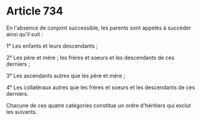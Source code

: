# Article 734

En l'absence de conjoint successible, les parents sont appelés à succéder ainsi qu'il suit :

1° Les enfants et leurs descendants ;

2° Les père et mère ; les frères et soeurs et les descendants de ces derniers ;

3° Les ascendants autres que les père et mère ;

4° Les collatéraux autres que les frères et soeurs et les descendants de ces derniers.

Chacune de ces quatre catégories constitue un ordre d'héritiers qui exclut les suivants.
